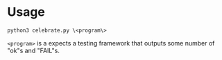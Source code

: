 # Usage
```python3 celebrate.py \<program\>```

```<program>``` is a expects a testing framework that outputs some number of "ok"s and "FAIL"s.

